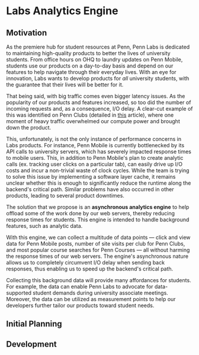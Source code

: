 # Labs Analytics Engine

## Motivation

As the premiere hub for student resources at Penn, Penn Labs is dedicated to maintaining high-quality products to better the lives of university students. From office hours on OHQ to laundry updates on Penn Mobile, students use our products on a day-to-day basis and depend on our features to help navigate through their everyday lives. With an eye for innovation, Labs wants to develop products for _all_ university students, with the guarantee that their lives will be better for it.

That being said, with big traffic comes even bigger latency issues. As the popularity of our products and features increased, so too did the number of incoming requests and, as a consequence, I/O delay. A clear-cut example of this was identified on Penn Clubs (detailed in [this](https://pennlabs.org/blog/false-promises) article), where one moment of heavy traffic overwhelmed our compute power and brought down the product.

This, unfortunately, is not the only instance of performance concerns in Labs products. For instance, Penn Mobile is currently bottlenecked by its API calls to university servers, which has severely impacted response times to mobile users. This, in addition to Penn Mobile's plan to create analytic calls (ex. tracking user clicks on a particular tab), can easily drive up I/O costs and incur a non-trivial waste of clock cycles. While the team is trying to solve this issue by implementing a software layer cache, it remains unclear whether this is enough to significantly reduce the runtime along the backend's critical path. Similar problems have also occurred in other products, leading to several product downtimes.

The solution that we propose is an **asynchronous analytics engine** to help offload some of the work done by our web servers, thereby reducing response times for students. This engine is intended to handle background features, such as analytic data.

With this engine, we can collect a multitude of data points — click and view data for Penn Mobile posts, number of site visits per club for Penn Clubs, and most popular course searches for Penn Courses — all without harming the response times of our web servers. The engine's asynchronous nature allows us to completely circumvent I/O delay when sending back responses, thus enabling us to speed up the backend's critical path.

Collecting this background data will provide many affordances for students. For example, the data can enable Penn Labs to advocate for data-supported student demands during university associate meetings. Moreover, the data can be utilized as measurement points to help our developers further tailor our products toward student needs.

## Initial Planning

## Development

